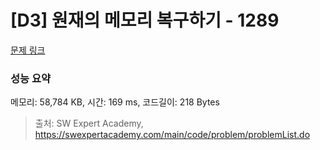 # [D3] 원재의 메모리 복구하기 - 1289 

[문제 링크](https://swexpertacademy.com/main/code/problem/problemDetail.do?contestProbId=AV19AcoKI9sCFAZN) 

### 성능 요약

메모리: 58,784 KB, 시간: 169 ms, 코드길이: 218 Bytes



> 출처: SW Expert Academy, https://swexpertacademy.com/main/code/problem/problemList.do